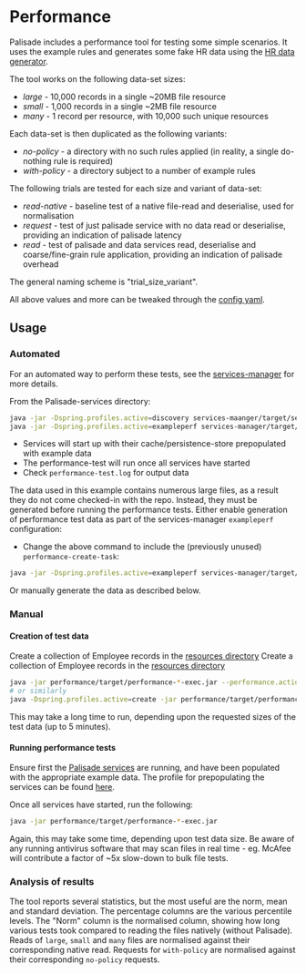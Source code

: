 <!---
Copyright 2020 Crown Copyright

Licensed under the Apache License, Version 2.0 (the "License");
you may not use this file except in compliance with the License.
You may obtain a copy of the License at

  http://www.apache.org/licenses/LICENSE-2.0

Unless required by applicable law or agreed to in writing, software
distributed under the License is distributed on an "AS IS" BASIS,
WITHOUT WARRANTIES OR CONDITIONS OF ANY KIND, either express or implied.
See the License for the specific language governing permissions and
limitations under the License.
--->

# Performance

Palisade includes a performance tool for testing some simple scenarios.
It uses the example rules and generates some fake HR data using the [HR data generator](../hr-data-generator/README.md).

The tool works on the following data-set sizes:
* *large* - 10,000 records in a single ~20MB file resource
* *small* - 1,000 records in a single ~2MB file resource
* *many* - 1 record per resource, with 10,000 such unique resources

Each data-set is then duplicated as the following variants:
* *no-policy* - a directory with no such rules applied (in reality, a single do-nothing rule is required)
* *with-policy* - a directory subject to a number of example rules

The following trials are tested for each size and variant of data-set:
* *read-native* - baseline test of a native file-read and deserialise, used for normalisation
* *request* - test of just palisade service with no data read or deserialise, providing an indication of palisade latency
* *read* - test of palisade and data services read, deserialise and coarse/fine-grain rule application, providing an indication of palisade overhead

The general naming scheme is "trial_size_variant".

All above values and more can be tweaked through the [config yaml](https://github.com/gchq/Palisade-examples/blob/develop/performance/src/main/resources/application.yaml).



## Usage

### Automated
For an automated way to perform these tests, see the [services-manager](https://github.com/gchq/Palisade-services/blob/develop/services-manager/README.md) for more details.

From the Palisade-services directory:
```bash
java -jar -Dspring.profiles.active=discovery services-maanger/target/services-manager-*-exec.jar
java -jar -Dspring.profiles.active=exampleperf services-manager/target/services-manager-*-exec.jar
```
 * Services will start up with their cache/persistence-store prepopulated with example data
 * The performance-test will run once all services have started
 * Check `performance-test.log` for output data
 
The data used in this example contains numerous large files, as a result they do not come checked-in with the repo.
Instead, they must be generated before running the performance tests.
Either enable generation of performance test data as part of the services-manager `exampleperf` configuration:
 * Change the above command to include the (previously unused) `performance-create-task`:
```bash
java -jar -Dspring.profiles.active=exampleperf services-manager/target/services-manager-*-exec.jar --manager.schedule=performance-create-task,palisade-task,performance-test-task
```
Or manually generate the data as described below.

### Manual

#### Creation of test data
Create a collection of Employee records in the [resources directory](/resources/data)
Create a collection of Employee records in the [resources directory](/resources/data)
```bash
java -jar performance/target/performance-*-exec.jar --performance.action=create
# or similarly
java -Dspring.profiles.active=create -jar performance/target/performance-*-exec.jar
```
This may take a long time to run, depending upon the requested sizes of the test data (up to 5 minutes).

#### Running performance tests
Ensure first the [Palisade services](https://github.com/gchq/Palisade-services/) are running, and have been populated with the appropriate example data.
The profile for prepopulating the services can be found [here](https://github.com/gchq/Palisade-examples/blob/develop/example-library/src/main/resources/application-exampleperf.yaml).

Once all services have started, run the following:
```bash
java -jar performance/target/performance-*-exec.jar
```

Again, this may take some time, depending upon test data size.
Be aware of any running antivirus software that may scan files in real time - eg. McAfee will contribute a factor of ~5x slow-down to bulk file tests.


### Analysis of results
The tool reports several statistics, but the most useful are the norm, mean and standard deviation.
The percentage columns are the various percentile levels.
The "Norm" column is the normalised column, showing how long various tests took compared to reading the files natively (without Palisade).
Reads of `large`, `small` and `many` files are normalised against their corresponding native read.
Requests for `with-policy` are normalised against their corresponding `no-policy` requests.
